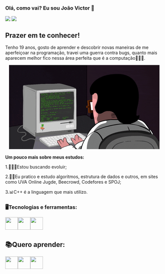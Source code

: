 ### Olá, como vai? Eu sou João Victor 👋
<div>
<a href="mailto:joaovictorpf719@gmail.com">
<img src="https://img.shields.io/badge/Gmail-D14836?style=for-the-badge&logo=gmail&logoColor=white" target="alvo"/></a>
<a href="https://www.linkedin.com/in/jo%C3%A3o-victor-porto-fernandes-1b938a231" target="alvo"><img src="https://img.shields.io/badge/LinkedIn-0077B5?style=for-the-badge&logo=linkedin&logoColor=white" target="alvo"/></a>
</div>

## Prazer em te conhecer!
Tenho 19 anos, gosto de aprender e descobrir novas maneiras de me aperfeiçoar na programação,  travei uma guerra contra bugs, quanto mais aparecem melhor fico nessa área perfeita que é a computação👨🏻‍💻. 

<p align="center">
<img src="PGIF.gif" alt="animated" />
</p>

**Um pouco mais sobre meus estudos:**

1.👨🏻‍🎓Estou buscando evoluir;

2.💪🏼Eu pratico e estudo algoritmos, estrutura de dados e outros, em sites como UVA Online Jugde, Beecrowd, Codefores e SPOJ;

3.📊C++ é a linguagem que mais utilizo.

### 🖥️Tecnologias e ferramentas:
<img src="https://cdn.jsdelivr.net/gh/devicons/devicon/icons/c/c-original.svg" width="40" height="40"/><img src="https://cdn.jsdelivr.net/gh/devicons/devicon/icons/cplusplus/cplusplus-original.svg" width="40" height="40"/><img src="https://cdn.jsdelivr.net/gh/devicons/devicon/icons/python/python-original.svg" width="40" height="40"/>


## 📚Quero aprender:
<img src="https://cdn.jsdelivr.net/gh/devicons/devicon/icons/rust/rust-plain.svg" width="40" height="40"/><img src="https://cdn.jsdelivr.net/gh/devicons/devicon/icons/java/java-original.svg" width="40" height="40"/><img src="https://cdn.jsdelivr.net/gh/devicons/devicon/icons/javascript/javascript-original.svg" width="40" height="40"/>
          
          
          
          
          


